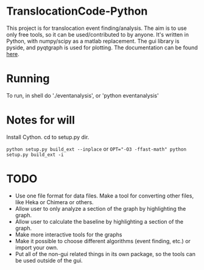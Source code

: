 # TranslocationCode-Python
This project is for translocation event finding/analysis.  The aim is to use only free tools, so it can be used/contributed to by anyone.  It's written in Python, with numpy/scipy as a matlab replacement.  The gui library is pyside, and pyqtgraph is used for plotting.  The documentation can be found [here](http://drndiclab-bkup.physics.upenn.edu/wiki/codedocs/tlcp/index.html).

# Running
To run, in shell do './eventanalysis', or 'python eventanalysis'

# Notes for will
Install Cython.  cd to setup.py dir.

`python setup.py build_ext --inplace`
or
`OPT="-O3 -ffast-math" python setup.py build_ext -i`

# TODO
* Use one file format for data files.  Make a tool for converting other files, like Heka or Chimera or others.
* Allow user to only analyze a section of the graph by highlighting the graph.
* Allow user to calculate the baseline by highlighting a section of the graph.
* Make more interactive tools for the graphs
* Make it possible to choose different algorithms (event finding, etc.) or import your own.
* Put all of the non-gui related things in its own package, so the tools can be used outside of the gui.

